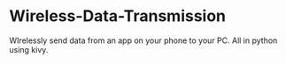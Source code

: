 # Wireless-Data-Transmission
WIrelessly send data from an app on your phone to your PC. All in python using kivy.
